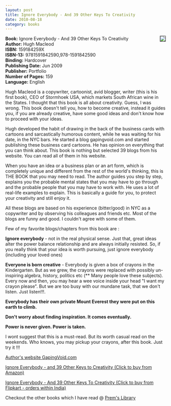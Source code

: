 ```yaml
---
layout: post
title: Ignore Everybody - And 39 Other Keys To Creativity
date: 2010-08-18
category: books
---
```


<img style="clear: right; float: right; margin-bottom: 1em; margin-left: 1em;" 
src="{{site.url}}/img/ignore-everybody-hugh-macleod.jpg" border="1"/>   

**Book:** Ignore Everybody - And 39 Other Keys To Creativity  
**Author:** Hugh Macleod  
**ISBN:** 159184259X  
**ISBN-13:** 9781591842590,978-1591842590  
**Binding:** Hardcover  
**Publishing Date:** Jun 2009  
**Publisher:** Portfolio  
**Number of Pages:** 159  
**Language:** English  
  
Hugh Macleod is a copywriter, cartoonist, avid blogger, writer (this is his first book), CEO of Stormhoek USA, which markets South African wine in the States. I thought that this book is all about creativity. Guess, I was wrong. This book doesn't tell you, how to become creative, instead it guides you, if you are already creative, have some good ideas and don't know how to proceed with your ideas.  
  
Hugh developed the habit of drawing in the back of the business cards with cartoons and sarcastically humorous content, while he was waiting for his date, in the NYC bars. He started a blog gapingvoid.com and started publishing these business card cartoons. He has opinion on everything that you can think about. This book is nothing but selected 39 blogs from his website. You can read all of them in his website.  
  
When you have an idea or a business plan or an art form, which is completely unique and different from the rest of the world's thinking, this is THE BOOK that you may need to read. The author guides you step by step, explains you the probable mental states that you may have to go through and the probable people that you may have to work with. He uses a lot of real-life examples to explain. This is basically a guide for you, to protect your creativity and still enjoy it.  
  
All these blogs are based on his experience (bitter/good) in NYC as a copywriter and by observing his colleagues and friends etc. Most of the blogs are funny and good. I couldn't agree with some of them.  
  
Few of my favorite blogs/chapters from this book are :  
  
**Ignore everybody** - not in the real physical sense. Just that, great ideas alter the power balance relationship and are always initially resisted. So, if you really think that your idea is worth pursuing, just ignore everybody (including your loved ones)  
  
**Everyone is born creative** - Everybody is given a box of crayons in the Kindergarten. But as we grew, the crayons were replaced with possibly un-inspiring algebra, history, politics etc (** Many people love these subjects). Every now and then, you may hear a wee voice inside your head "I want my crayon please". But we are too busy with our mundane task, that we don't listen. Just listen!!!.  
  
**Everybody has their own private Mount Everest they were put on this earth to climb.**  
  
**Don't worry about finding inspiration. It comes eventually.**  
  
**Power is never given. Power is taken.**  
  
I wont suggest that this is a must-read. But its worth casual read on the weekends. Who knows, you may pickup your crayons, after this book. Just try it !!!  
  
[Author's website GapingVoid.com](http://gapingvoid.com/)  
  
[Ignore Everybody - and 39 Other Keys to Creativity (Click to buy from Amazon)](http://www.amazon.com/Ignore-Everybody-Other-Keys-Creativity/dp/159184259X?ie=UTF8&amp;tag=booiverea-20&amp;link_code=btl&amp;camp=213689&amp;creative=392969)  
  
[Ignore Everybody - And 39 Other Keys To Creativity (Click to buy from Flipkart - orders within India)](http://www.flipkart.com/ignore-everybody-hugh-macleod-39-book-159184259x?affid=INPremkblo)  

Checkout the other books which I have read @ [Prem's Library]({{site.url}}/books/)  

